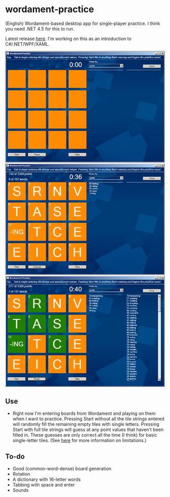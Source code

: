 wordament-practice
==================

(English) Wordament-based desktop app for single-player practice. I think you need .NET 4.5 for this to run. 

Latest release [here](https://github.com/davghouse/wordament-practice/releases/tag/v1.0.0). I'm working on this as an introduction to C#/.NET/WPF/XAML.

![one](/Screenshots/1.PNG)
![two](/Screenshots/2.PNG)
![three](/Screenshots/3.PNG)

Use
---
* Right now I'm entering boards from Wordament and playing on them when I want to practice. Pressing Start without all the tile strings entered will randomly fill the remaining empty tiles with single letters. Pressing Start with full tile strings will guess at any point values that haven't been filled in. These guesses are only correct all the time (I think) for basic single-letter tiles. (See [here](https://github.com/davghouse/wordament-solver#limitations) for more information on limitations.)

To-do
-----
* Good (common-word-dense) board generation
* Rotation
* A dictionary with 16-letter words
* Tabbing with space and enter
* Sounds

